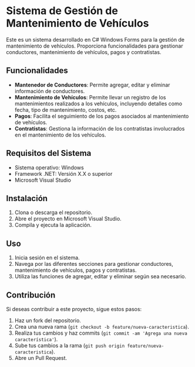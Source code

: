 # Sistema de Gestión de Mantenimiento de Vehículos

Este es un sistema desarrollado en C# Windows Forms para la gestión de mantenimiento de vehículos. Proporciona funcionalidades para gestionar conductores, mantenimiento de vehículos, pagos y contratistas.

## Funcionalidades

- **Mantenedor de Conductores**: Permite agregar, editar y eliminar información de conductores.
- **Mantenimiento de Vehículos**: Permite llevar un registro de los mantenimientos realizados a los vehículos, incluyendo detalles como fecha, tipo de mantenimiento, costos, etc.
- **Pagos**: Facilita el seguimiento de los pagos asociados al mantenimiento de vehículos.
- **Contratistas**: Gestiona la información de los contratistas involucrados en el mantenimiento de los vehículos.

## Requisitos del Sistema

- Sistema operativo: Windows
- Framework .NET: Versión X.X o superior
- Microsoft Visual Studio

## Instalación

1. Clona o descarga el repositorio.
2. Abre el proyecto en Microsoft Visual Studio.
3. Compila y ejecuta la aplicación.

## Uso

1. Inicia sesión en el sistema.
2. Navega por las diferentes secciones para gestionar conductores, mantenimiento de vehículos, pagos y contratistas.
3. Utiliza las funciones de agregar, editar y eliminar según sea necesario.

## Contribución

Si deseas contribuir a este proyecto, sigue estos pasos:

1. Haz un fork del repositorio.
2. Crea una nueva rama (`git checkout -b feature/nueva-caracteristica`).
3. Realiza tus cambios y haz commits (`git commit -am 'Agrega una nueva característica'`).
4. Sube tus cambios a la rama (`git push origin feature/nueva-caracteristica`).
5. Abre un Pull Request.
